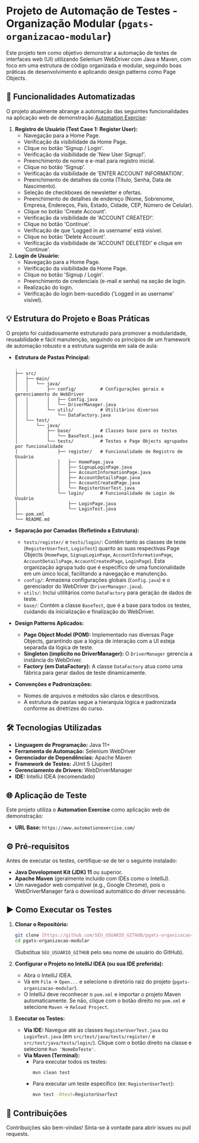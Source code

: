 # Projeto de Automação de Testes - Organização Modular (`pgats-organizacao-modular`)

Este projeto tem como objetivo demonstrar a automação de testes de interfaces web (UI) utilizando Selenium WebDriver com Java e Maven, com foco em uma estrutura de código organizada e modular, seguindo boas práticas de desenvolvimento e aplicando design patterns como Page Objects.

## 🚀 Funcionalidades Automatizadas

O projeto atualmente abrange a automação das seguintes funcionalidades na aplicação web de demonstração [Automation Exercise](https://www.automationexercise.com/):

1.  **Registro de Usuário (Test Case 1: Register User):**
    * Navegação para a Home Page.
    * Verificação da visibilidade da Home Page.
    * Clique no botão 'Signup / Login'.
    * Verificação da visibilidade de 'New User Signup!'.
    * Preenchimento de nome e e-mail para registro inicial.
    * Clique no botão 'Signup'.
    * Verificação da visibilidade de 'ENTER ACCOUNT INFORMATION'.
    * Preenchimento de detalhes da conta (Título, Senha, Data de Nascimento).
    * Seleção de checkboxes de newsletter e ofertas.
    * Preenchimento de detalhes de endereço (Nome, Sobrenome, Empresa, Endereços, País, Estado, Cidade, CEP, Número de Celular).
    * Clique no botão 'Create Account'.
    * Verificação da visibilidade de 'ACCOUNT CREATED!'.
    * Clique no botão 'Continue'.
    * Verificação de que 'Logged in as username' está visível.
    * Clique no botão 'Delete Account'.
    * Verificação da visibilidade de 'ACCOUNT DELETED!' e clique em 'Continue'.
2.  **Login de Usuário:**
    * Navegação para a Home Page.
    * Verificação da visibilidade da Home Page.
    * Clique no botão 'Signup / Login'.
    * Preenchimento de credenciais (e-mail e senha) na seção de login.
    * Realização do login.
    * Verificação do login bem-sucedido ('Logged in as username' visível).

## 💡 Estrutura do Projeto e Boas Práticas

O projeto foi cuidadosamente estruturado para promover a modularidade, reusabilidade e fácil manutenção, seguindo os princípios de um framework de automação robusto e a estrutura sugerida em sala de aula:

* **Estrutura de Pastas Principal:**
    ```
    .
    ├── src/
    │   ├── main/
    │   │   └── java/
    │   │       ├── config/         # Configurações gerais e gerenciamento do WebDriver
    │   │       │   ├── Config.java
    │   │       │   └── DriverManager.java
    │   │       └── utils/          # Utilitários diversos
    │   │           └── DataFactory.java
    │   └── test/
    │       └── java/
    │           ├── base/           # Classes base para os testes
    │           │   └── BaseTest.java
    │           └── tests/          # Testes e Page Objects agrupados por funcionalidade
    │               ├── register/   # Funcionalidade de Registro de Usuário
    │               │   ├── HomePage.java
    │               │   ├── SignupLoginPage.java
    │               │   ├── AccountInformationPage.java
    │               │   ├── AccountDetailsPage.java
    │               │   ├── AccountCreatedPage.java
    │               │   └── RegisterUserTest.java
    │               └── login/      # Funcionalidade de Login de Usuário
    │                   ├── LoginPage.java
    │                   └── LoginTest.java
    ├── pom.xml
    └── README.md
    ```

* **Separação por Camadas (Refletindo a Estrutura):**
    * `tests/register/` e `tests/login/`: Contêm tanto as classes de teste (`RegisterUserTest`, `LoginTest`) quanto as suas respectivas Page Objects (`HomePage`, `SignupLoginPage`, `AccountInformationPage`, `AccountDetailsPage`, `AccountCreatedPage`, `LoginPage`). Esta organização agrupa tudo que é específico de uma funcionalidade em um único local, facilitando a navegação e manutenção.
    * `config/`: Armazena configurações globais (`Config.java`) e o gerenciador do WebDriver (`DriverManager.java`).
    * `utils/`: Inclui utilitários como `DataFactory` para geração de dados de teste.
    * `base/`: Contém a classe `BaseTest`, que é a base para todos os testes, cuidando da inicialização e finalização do WebDriver.

* **Design Patterns Aplicados:**
    * **Page Object Model (POM):** Implementado nas diversas Page Objects, garantindo que a lógica de interação com a UI esteja separada da lógica de teste.
    * **Singleton (implícito no DriverManager):** O `DriverManager` gerencia a instância do WebDriver.
    * **Factory (em DataFactory):** A classe `DataFactory` atua como uma fábrica para gerar dados de teste dinamicamente.

* **Convenções e Padronizações:**
    * Nomes de arquivos e métodos são claros e descritivos.
    * A estrutura de pastas segue a hierarquia lógica e padronizada conforme as diretrizes do curso.

## 🛠️ Tecnologias Utilizadas

* **Linguagem de Programação:** Java 11+
* **Ferramenta de Automação:** Selenium WebDriver
* **Gerenciador de Dependências:** Apache Maven
* **Framework de Testes:** JUnit 5 (Jupiter)
* **Gerenciamento de Drivers:** WebDriverManager
* **IDE:** IntelliJ IDEA (recomendado)

## 🌐 Aplicação de Teste

Este projeto utiliza o **Automation Exercise** como aplicação web de demonstração:

* **URL Base:** `https://www.automationexercise.com/`

## ⚙️ Pré-requisitos

Antes de executar os testes, certifique-se de ter o seguinte instalado:

* **Java Development Kit (JDK) 11** ou superior.
* **Apache Maven** (geralmente incluído com IDEs como o IntelliJ).
* Um navegador web compatível (e.g., Google Chrome), pois o WebDriverManager fará o download automático do driver necessário.

## ▶️ Como Executar os Testes

1.  **Clonar o Repositório:**
    ```bash
    git clone [https://github.com/SEU_USUARIO_GITHUB/pgats-organizacao-modular.git](https://github.com/SEU_USUARIO_GITHUB/pgats-organizacao-modular.git)
    cd pgats-organizacao-modular
    ```
    (Substitua `SEU_USUARIO_GITHUB` pelo seu nome de usuário do GitHub).

2.  **Configurar o Projeto no IntelliJ IDEA (ou sua IDE preferida):**
    * Abra o IntelliJ IDEA.
    * Vá em `File` -> `Open...` e selecione o diretório raiz do projeto (`pgats-organizacao-modular`).
    * O IntelliJ deve reconhecer o `pom.xml` e importar o projeto Maven automaticamente. Se não, clique com o botão direito no `pom.xml` e selecione `Maven` -> `Reload Project`.

3.  **Executar os Testes:**
    * **Via IDE:** Navegue até as classes `RegisterUserTest.java` ou `LoginTest.java` (em `src/test/java/tests/register/` e `src/test/java/tests/login/`). Clique com o botão direito na classe e selecione `Run 'NomeDoTeste'`.
    * **Via Maven (Terminal):**
        * Para executar todos os testes:
            ```bash
            mvn clean test
            ```
        * Para executar um teste específico (ex: `RegisterUserTest`):
            ```bash
            mvn test -Dtest=RegisterUserTest
            ```

## 🤝 Contribuições

Contribuições são bem-vindas! Sinta-se à vontade para abrir issues ou pull requests.